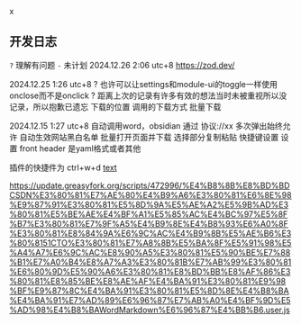 x
## 开发日志
`?` 理解有问题
`-` 未计划
2024.12.26 2:06 utc+8
https://zod.dev/

2024.12.25 1:26 utc+8
? 也许可以让settings和module-ui的toggle一样使用onclose而不是onclick
? 距离上次的记录有许多有效的想法当时未被重视所以没记录，所以抱歉已遗忘
下载的位置 调用的下载方式
批量下载


2024.12.15 1:27 utc+8
自动调用word，obsidian 通过 协议://xx
 多次弹出始终允许
自动生效网站黑白名单
批量打开页面并下载
选择部分复制粘贴
快捷键设置
设置 front header 是yaml格式或者其他

插件的快捷件为 ctrl+w+d
[text](https://www.cnblogs.com/mq0036/p/17509937.html)

https://update.greasyfork.org/scripts/472996/%E4%B8%8B%E8%BD%BDCSDN%E3%80%81%E7%AE%80%E4%B9%A6%E3%80%81%E6%8E%98%E9%87%91%E3%80%81%E5%8D%9A%E5%AE%A2%E5%9B%AD%E3%80%81%E5%BE%AE%E4%BF%A1%E5%85%AC%E4%BC%97%E5%8F%B7%E3%80%81%E7%9F%A5%E4%B9%8E%E4%B8%93%E6%A0%8F%E3%80%81%E8%84%9A%E6%9C%AC%E4%B9%8B%E5%AE%B6%E3%80%8151CTO%E3%80%81%E7%A8%8B%E5%BA%8F%E5%91%98%E5%A4%A7%E6%9C%AC%E8%90%A5%E3%80%81%E5%90%BE%E7%88%B1%E7%A0%B4%E8%A7%A3%E3%80%81B%E7%AB%99%E3%80%81%E6%80%9D%E5%90%A6%E3%80%81%E8%BD%BB%E8%AF%86%E3%80%81%E8%85%BE%E8%AE%AF%E4%BA%91%E3%80%81%E9%98%BF%E9%87%8C%E4%BA%91%E3%80%81%E5%8D%8E%E4%B8%BA%E4%BA%91%E7%AD%89%E6%96%87%E7%AB%A0%E4%BF%9D%E5%AD%98%E4%B8%BAWordMarkdown%E6%96%87%E4%BB%B6.user.js

